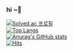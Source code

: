 ### hi ~👋
[![Solved.ac 프로필](http://mazassumnida.wtf/api/v2/generate_badge?boj=dnddl8280)](https://solved.ac/dnddl8280) <br />
[![Top Langs](https://github-readme-stats.vercel.app/api/top-langs/?username=hwinkr&layout=compact)](https://github.com/anuraghazra/github-readme-stats) <br />
[![Anurag's GitHub stats](https://github-readme-stats.vercel.app/api?username=hwinkr&show_icons=true)](https://github.com/anuraghazra/github-readme-stats) <br /> 
[![Hits](https://hits.seeyoufarm.com/api/count/incr/badge.svgurl=https%3A%2F%2Fgithub.com%2Fhwinkr&count_bg=%23E06C8A&title_bg=%23555555&icon=&icon_color=%23E7E7E7&title=hits&edge_flat=false)](https://hits.seeyoufarm.com)




